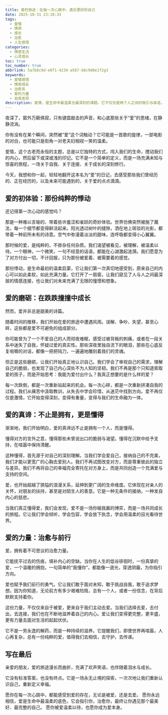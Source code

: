 ```yaml
---
title: 爱的旅途：在每一次心跳中，遇见更好的自己
date: 2025-10-31 23:18:33
tags:
  - 爱情
  - 情感
  - 成长
  - 治愈
  - 人生感悟
categories:
  - 情感生活
  - 心灵成长
toc: true
toc_number: true
abbrlink: 5a7b8c9d-e0f1-4234-a567-b8c9d0e1f2g3
keywords:
  - 爱情感悟
  - 情感成长
  - 治愈系
  - 爱的力量
  - 自我发现
description: 爱情，是生命中最温柔也最深刻的课题。它不仅仅是两个人之间的吸引与承诺，更是一场关于自我发现、成长与治愈的漫长旅途。在这篇文章里，我们将一同探索爱在不同阶段带给我们的触动与领悟，感受它如何塑造我们的内心，让我们在每一次心跳中，遇见那个更完整、更美好的自己。
---
```


夜深了，窗外万籁俱寂，只有键盘敲击的声音，和心底那些关于“爱”的思绪，在静静流淌。

你有没有在某个瞬间，突然被“爱”这个词触动？它可能是一首歌的旋律，一部电影的对白，也可能只是街角一对老夫妇相视一笑的温柔。

爱情，这个古老而永恒的主题，总是以它独特的方式，闯入我们的生命，搅动我们的内心，然后留下或深或浅的印记。它不是一个简单的定义，而是一场充满未知与惊喜的旅程，一场关于自我、关于连接、关于成长的深刻修行。

今天，我想和你一起，轻轻地翻开这本名为“爱”的日记，去感受那些我们曾经历的、正在经历的，以及未来可能遇到的，关于爱的点点滴滴。

## 爱的初体验：那份纯粹的悸动

还记得第一次心动的感觉吗？

那是一种难以言喻的、带着些许羞涩和雀跃的奇妙体验。世界仿佛突然被施了魔法，每一个细节都变得鲜活起来。阳光透过树叶的缝隙，洒在地上斑驳的光影，都带着一种前所未有的诗意。空气中弥漫着淡淡的甜味，连呼吸都变得小心翼翼。

那时候的爱，是纯粹的，不掺杂任何杂质。我们渴望被看见，被理解，被温柔以待。一个眼神，一个微笑，一句不经意的话语，都能在心湖激起涟漪。我们愿意为了对方付出一切，不计回报，只为那份被爱着、被需要着的感觉。

那份悸动，是生命最初的温柔启蒙，它让我们第一次真切地感受到，原来自己的内心可以如此柔软，如此充满力量。它打开了一扇窗，让我们窥见了人与人之间最深层的情感连接，也让我们对未来充满了无限的憧憬和想象。

## 爱的磨砺：在跌跌撞撞中成长

然而，爱并非总是甜美的诗篇。

随着时间的推移，我们开始在爱的旅途中遭遇风雨。误解、争吵、失望，甚至心碎，这些都是爱不可避免的组成部分。

你可能曾为了一个不爱自己的人而彻夜难眠，感受过被背叛的刺痛，或者在一段关系中迷失了自我，怀疑过爱的真实性。那些深夜里独自流下的眼泪，那些在心底反复咀嚼的对话，都像一把把钝刀，一遍遍地雕刻着我们的灵魂。

但正是这些磨砺，让我们开始真正地认识自己。我们学会了审视自己的需求，理解自己的脆弱，也发现了自己内心深处不为人知的坚韧。我们不再是那个只知道索取爱的孩子，而是开始思考：我能为爱付出什么？我真正想要的是什么样的爱？

每一次跌倒，都是一次重新站起来的机会。每一次心碎，都是一次重新拼凑自我的过程。我们从痛苦中汲取教训，从失去中学会珍惜，从迷茫中找到方向。爱不再仅仅是激情，它开始变得深刻，变得有重量，变得与我们的生命融为一体。

## 爱的真谛：不止是拥有，更是懂得

渐渐地，我们开始明白，爱的真谛远不止是拥有一个人，而是懂得。

懂得对方的言外之意，懂得那些未曾说出口的脆弱与渴望。懂得在沉默中给予支持，在喧嚣中保持清醒。

这种懂得，首先源于对自己的深刻理解。当我们学会爱自己，接纳自己的不完美，我们才能以更宽广的心胸去爱别人。我们不再试图改变对方，而是尊重彼此的独立与差异。我们不再将自己的幸福完全寄托在对方身上，而是共同创造一个充满爱与支持的空间。

爱，也开始超越了狭隘的浪漫关系，延伸到更广阔的生命维度。它体现在对亲人的关怀，对朋友的扶持，甚至是对陌生人的善意。它是一种无条件的接纳，一种发自内心的慈悲。

当我们真正懂得爱，我们会发现，爱不是一场你输我赢的博弈，而是一场共同成长的旅程。它让我们学会倾听，学会包容，学会放下执念，学会用温柔的目光看待世界。

## 爱的力量：治愈与前行

爱，拥有着不可思议的治愈力量。

它能抚平过去的伤痕，填补内心的空缺。当你在人生的低谷徘徊时，一份真挚的爱，一个温暖的拥抱，一句简单的“我懂你”，都能像一道光，穿透阴霾，为你指引方向。

爱也赋予我们前行的勇气。它让我们敢于面对未知，敢于挑战自我，敢于追求梦想。因为你知道，无论前方有多少艰难险阻，总有一个人，或者一份信念，在背后默默支持着你。

这份力量，不仅仅来自于被爱，更来自于我们主动去爱。当我们选择去爱，去付出，去连接，我们也在不断地滋养着自己的内心。爱让我们变得更完整，更丰盛，更有力量去面对生活的起起伏伏。

它不是一劳永逸的解药，而是一种持续的滋养。它提醒我们，即使世界再喧嚣，人心再复杂，总有一份纯粹的爱，值得我们去相信，去守护，去传递。

## 写在最后

亲爱的朋友，爱的旅途漫长而曲折，充满了欢声笑语，也伴随着泪水与成长。

它没有标准答案，也没有终点。它是一场永无止境的探索，一次次地让我们重新认识自己，重新定义幸福。

愿你在每一次心跳中，都能感受到爱的存在，无论是被爱，还是去爱。
愿你永远相信，爱是生命中最温柔的底色，它会指引你，治愈你，最终让你遇见那个最美好、最完整的自己。
愿你被爱温柔以待，也愿你成为爱本身。
